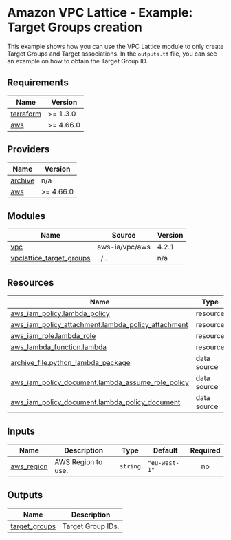 <!-- BEGIN_TF_DOCS -->
# Amazon VPC Lattice - Example: Target Groups creation

This example shows how you can use the VPC Lattice module to only create Target Groups and Target associations. In the `outputs.tf` file, you can see an example on how to obtain the Target Group ID.

## Requirements

| Name | Version |
|------|---------|
| <a name="requirement_terraform"></a> [terraform](#requirement\_terraform) | >= 1.3.0 |
| <a name="requirement_aws"></a> [aws](#requirement\_aws) | >= 4.66.0 |

## Providers

| Name | Version |
|------|---------|
| <a name="provider_archive"></a> [archive](#provider\_archive) | n/a |
| <a name="provider_aws"></a> [aws](#provider\_aws) | >= 4.66.0 |

## Modules

| Name | Source | Version |
|------|--------|---------|
| <a name="module_vpc"></a> [vpc](#module\_vpc) | aws-ia/vpc/aws | 4.2.1 |
| <a name="module_vpclattice_target_groups"></a> [vpclattice\_target\_groups](#module\_vpclattice\_target\_groups) | ../.. | n/a |

## Resources

| Name | Type |
|------|------|
| [aws_iam_policy.lambda_policy](https://registry.terraform.io/providers/hashicorp/aws/latest/docs/resources/iam_policy) | resource |
| [aws_iam_policy_attachment.lambda_policy_attachment](https://registry.terraform.io/providers/hashicorp/aws/latest/docs/resources/iam_policy_attachment) | resource |
| [aws_iam_role.lambda_role](https://registry.terraform.io/providers/hashicorp/aws/latest/docs/resources/iam_role) | resource |
| [aws_lambda_function.lambda](https://registry.terraform.io/providers/hashicorp/aws/latest/docs/resources/lambda_function) | resource |
| [archive_file.python_lambda_package](https://registry.terraform.io/providers/hashicorp/archive/latest/docs/data-sources/file) | data source |
| [aws_iam_policy_document.lambda_assume_role_policy](https://registry.terraform.io/providers/hashicorp/aws/latest/docs/data-sources/iam_policy_document) | data source |
| [aws_iam_policy_document.lambda_policy_document](https://registry.terraform.io/providers/hashicorp/aws/latest/docs/data-sources/iam_policy_document) | data source |

## Inputs

| Name | Description | Type | Default | Required |
|------|-------------|------|---------|:--------:|
| <a name="input_aws_region"></a> [aws\_region](#input\_aws\_region) | AWS Region to use. | `string` | `"eu-west-1"` | no |

## Outputs

| Name | Description |
|------|-------------|
| <a name="output_target_groups"></a> [target\_groups](#output\_target\_groups) | Target Group IDs. |
<!-- END_TF_DOCS -->